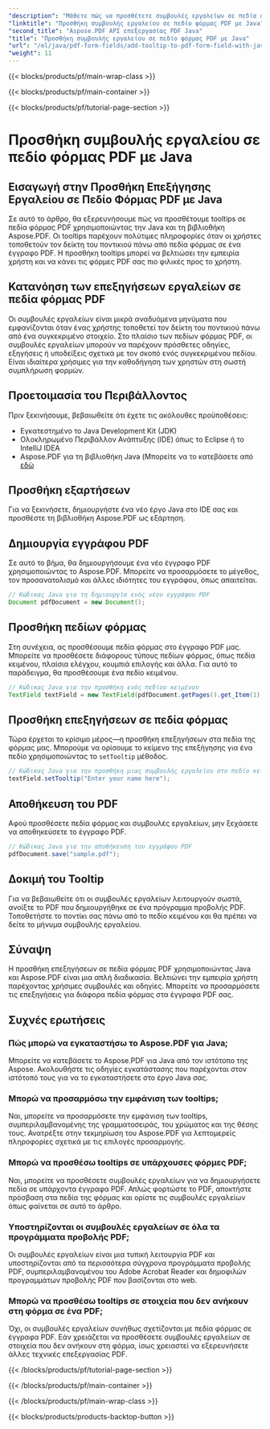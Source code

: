 ```yaml
---
"description": "Μάθετε πώς να προσθέτετε συμβουλές εργαλείων σε πεδία φόρμας PDF με Java. Οδηγός βήμα προς βήμα για τη χρήση του Aspose.PDF για Java API."
"linktitle": "Προσθήκη συμβουλής εργαλείου σε πεδίο φόρμας PDF με Java"
"second_title": "Aspose.PDF API επεξεργασίας PDF Java"
"title": "Προσθήκη συμβουλής εργαλείου σε πεδίο φόρμας PDF με Java"
"url": "/el/java/pdf-form-fields/add-tooltip-to-pdf-form-field-with-java/"
"weight": 11
---
```


{{< blocks/products/pf/main-wrap-class >}}

{{< blocks/products/pf/main-container >}}

{{< blocks/products/pf/tutorial-page-section >}}

# Προσθήκη συμβουλής εργαλείου σε πεδίο φόρμας PDF με Java


## Εισαγωγή στην Προσθήκη Επεξήγησης Εργαλείου σε Πεδίο Φόρμας PDF με Java

Σε αυτό το άρθρο, θα εξερευνήσουμε πώς να προσθέτουμε tooltips σε πεδία φόρμας PDF χρησιμοποιώντας την Java και τη βιβλιοθήκη Aspose.PDF. Οι tooltips παρέχουν πολύτιμες πληροφορίες όταν οι χρήστες τοποθετούν τον δείκτη του ποντικιού πάνω από πεδία φόρμας σε ένα έγγραφο PDF. Η προσθήκη tooltips μπορεί να βελτιώσει την εμπειρία χρήστη και να κάνει τις φόρμες PDF σας πιο φιλικές προς το χρήστη.

## Κατανόηση των επεξηγήσεων εργαλείων σε πεδία φόρμας PDF

Οι συμβουλές εργαλείων είναι μικρά αναδυόμενα μηνύματα που εμφανίζονται όταν ένας χρήστης τοποθετεί τον δείκτη του ποντικιού πάνω από ένα συγκεκριμένο στοιχείο. Στο πλαίσιο των πεδίων φόρμας PDF, οι συμβουλές εργαλείων μπορούν να παρέχουν πρόσθετες οδηγίες, εξηγήσεις ή υποδείξεις σχετικά με τον σκοπό ενός συγκεκριμένου πεδίου. Είναι ιδιαίτερα χρήσιμες για την καθοδήγηση των χρηστών στη σωστή συμπλήρωση φορμών.

## Προετοιμασία του Περιβάλλοντος

Πριν ξεκινήσουμε, βεβαιωθείτε ότι έχετε τις ακόλουθες προϋποθέσεις:

- Εγκατεστημένο το Java Development Kit (JDK)
- Ολοκληρωμένο Περιβάλλον Ανάπτυξης (IDE) όπως το Eclipse ή το IntelliJ IDEA
- Aspose.PDF για τη βιβλιοθήκη Java (Μπορείτε να το κατεβάσετε από [εδώ](https://releases.aspose.com/pdf/java/)

## Προσθήκη εξαρτήσεων

Για να ξεκινήσετε, δημιουργήστε ένα νέο έργο Java στο IDE σας και προσθέστε τη βιβλιοθήκη Aspose.PDF ως εξάρτηση.

## Δημιουργία εγγράφου PDF

Σε αυτό το βήμα, θα δημιουργήσουμε ένα νέο έγγραφο PDF χρησιμοποιώντας το Aspose.PDF. Μπορείτε να προσαρμόσετε το μέγεθος, τον προσανατολισμό και άλλες ιδιότητες του εγγράφου, όπως απαιτείται.

```java
// Κώδικας Java για τη δημιουργία ενός νέου εγγράφου PDF
Document pdfDocument = new Document();
```

## Προσθήκη πεδίων φόρμας

Στη συνέχεια, ας προσθέσουμε πεδία φόρμας στο έγγραφο PDF μας. Μπορείτε να προσθέσετε διάφορους τύπους πεδίων φόρμας, όπως πεδία κειμένου, πλαίσια ελέγχου, κουμπιά επιλογής και άλλα. Για αυτό το παράδειγμα, θα προσθέσουμε ένα πεδίο κειμένου.

```java
// Κώδικας Java για την προσθήκη ενός πεδίου κειμένου
TextField textField = new TextField(pdfDocument.getPages().get_Item(1), new Rectangle(100, 100, 200, 30));
```

## Προσθήκη επεξηγήσεων σε πεδία φόρμας

Τώρα έρχεται το κρίσιμο μέρος—η προσθήκη επεξηγήσεων στα πεδία της φόρμας μας. Μπορούμε να ορίσουμε το κείμενο της επεξήγησης για ένα πεδίο χρησιμοποιώντας το `setTooltip` μέθοδος.

```java
// Κώδικας Java για την προσθήκη μιας συμβουλής εργαλείου στο πεδίο κειμένου
textField.setTooltip("Enter your name here");
```

## Αποθήκευση του PDF

Αφού προσθέσετε πεδία φόρμας και συμβουλές εργαλείων, μην ξεχάσετε να αποθηκεύσετε το έγγραφο PDF.

```java
// Κώδικας Java για την αποθήκευση του εγγράφου PDF
pdfDocument.save("sample.pdf");
```

## Δοκιμή του Tooltip

Για να βεβαιωθείτε ότι οι συμβουλές εργαλείων λειτουργούν σωστά, ανοίξτε το PDF που δημιουργήθηκε σε ένα πρόγραμμα προβολής PDF. Τοποθετήστε το ποντίκι σας πάνω από το πεδίο κειμένου και θα πρέπει να δείτε το μήνυμα συμβουλής εργαλείου.

## Σύναψη

Η προσθήκη επεξηγήσεων σε πεδία φόρμας PDF χρησιμοποιώντας Java και Aspose.PDF είναι μια απλή διαδικασία. Βελτιώνει την εμπειρία χρήστη παρέχοντας χρήσιμες συμβουλές και οδηγίες. Μπορείτε να προσαρμόσετε τις επεξηγήσεις για διάφορα πεδία φόρμας στα έγγραφα PDF σας.

## Συχνές ερωτήσεις

### Πώς μπορώ να εγκαταστήσω το Aspose.PDF για Java;

Μπορείτε να κατεβάσετε το Aspose.PDF για Java από τον ιστότοπο της Aspose. Ακολουθήστε τις οδηγίες εγκατάστασης που παρέχονται στον ιστότοπό τους για να το εγκαταστήσετε στο έργο Java σας.

### Μπορώ να προσαρμόσω την εμφάνιση των tooltips;

Ναι, μπορείτε να προσαρμόσετε την εμφάνιση των tooltips, συμπεριλαμβανομένης της γραμματοσειράς, του χρώματος και της θέσης τους. Ανατρέξτε στην τεκμηρίωση του Aspose.PDF για λεπτομερείς πληροφορίες σχετικά με τις επιλογές προσαρμογής.

### Μπορώ να προσθέσω tooltips σε υπάρχουσες φόρμες PDF;

Ναι, μπορείτε να προσθέσετε συμβουλές εργαλείων για να δημιουργήσετε πεδία σε υπάρχοντα έγγραφα PDF. Απλώς φορτώστε το PDF, αποκτήστε πρόσβαση στα πεδία της φόρμας και ορίστε τις συμβουλές εργαλείων όπως φαίνεται σε αυτό το άρθρο.

### Υποστηρίζονται οι συμβουλές εργαλείων σε όλα τα προγράμματα προβολής PDF;

Οι συμβουλές εργαλείων είναι μια τυπική λειτουργία PDF και υποστηρίζονται από τα περισσότερα σύγχρονα προγράμματα προβολής PDF, συμπεριλαμβανομένου του Adobe Acrobat Reader και δημοφιλών προγραμμάτων προβολής PDF που βασίζονται στο web.

### Μπορώ να προσθέσω tooltips σε στοιχεία που δεν ανήκουν στη φόρμα σε ένα PDF;

Όχι, οι συμβουλές εργαλείων συνήθως σχετίζονται με πεδία φόρμας σε έγγραφα PDF. Εάν χρειάζεται να προσθέσετε συμβουλές εργαλείων σε στοιχεία που δεν ανήκουν στη φόρμα, ίσως χρειαστεί να εξερευνήσετε άλλες τεχνικές επεξεργασίας PDF.

{{< /blocks/products/pf/tutorial-page-section >}}

{{< /blocks/products/pf/main-container >}}

{{< /blocks/products/pf/main-wrap-class >}}

{{< blocks/products/products-backtop-button >}}